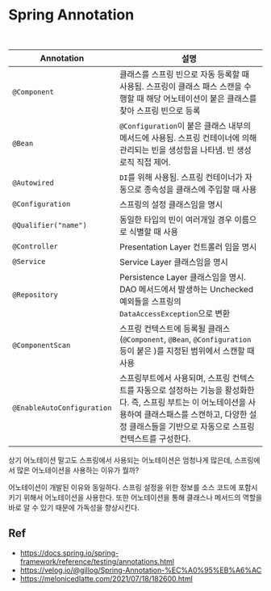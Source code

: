 # Spring Annotation

<br>

| Annotation                 | 설명                                                                                                                        |
|----------------------------|---------------------------------------------------------------------------------------------------------------------------|
| `@Component`               | 클래스를 스프링 빈으로 자동 등록할 때 사용됨. 스프링이 클래스 패스 스캔을 수행할 때 해당 어노테이션이 붙은 클래스를 찾아 스프링 빈으로 등록                                          |
| `@Bean`                    | `@Configuration`이 붙은 클래스 내부의 메서드에 사용됨. 스프링 컨테이너에 의해 관리되는 빈을 생성함을 나타냄. 빈 생성 로직 직접 제어.                                      |
| `@Autowired`               | `DI`를 위해 사용됨. 스프링 컨테이너가 자동으로 종속성을 클래스에 주입할 때 사용                                                                           |
| `@Configuration`           | 스프링의 설정 클래스임을 명시                                                                                                          |
| `@Qualifier("name")`       | 동일한 타입의 빈이 여러개일 경우 이름으로 식별할 때 사용                                                                                          |
| `@Controller`              | Presentation Layer 컨트롤러 임을 명시                                                                                             |
| `@Service`                 | Service Layer 클래스임을 명시                                                                                                    |
| `@Repository`              | Persistence Layer 클래스임을 명시. DAO 메서드에서 발생하는 Unchecked 예외들을 스프링의 `DataAccessException`으로 변환                                 |
| `@ComponentScan`           | 스프링 컨텍스트에 등록될 클래스(`@Component`, `@Bean`, `@Configuration` 등이 붙은 )를 지정된 범위에서 스캔할 때 사용                                      |                                                |
| `@EnableAutoConfiguration` | 스프링부트에서 사용되며, 스프링 컨텍스트를 자동으로 설정하는 기능을 활성화한다. 즉, 스프링 부트는 이 어노테이션을 사용하여 클래스패스를 스캔하고, 다양한 설정 클래스들을 기반으로 자동으로 스프링 컨텍스트를 구성한다. |                                                |

상기 어노테이션 말고도 스프링에서 사용되는 어노테이션은 엄청나게 많은데, 스프링에서 많은 어노테이션을 사용하는 이유가 뭘까?

어노테이션이 개발된 이유와 동일하다. 스프링 설정을 위한 정보를 소스 코드에 포함시키기 위해서 어노테이션을 사용한다. 또한 어노테이션을 통해 클래스나 메서드의 역할을 바로 알 수 있기 때문에 가독성을 향상시킨다.

## Ref

- https://docs.spring.io/spring-framework/reference/testing/annotations.html
- https://velog.io/@gillog/Spring-Annotation-%EC%A0%95%EB%A6%AC
- https://melonicedlatte.com/2021/07/18/182600.html